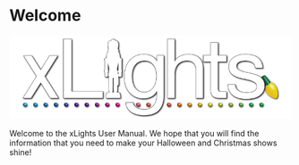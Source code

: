 # Welcome

![](../../.gitbook/assets/xLights-Logo.png)

Welcome to the xLights User Manual. We hope that you will find the information that you need to make your Halloween and Christmas shows shine!
